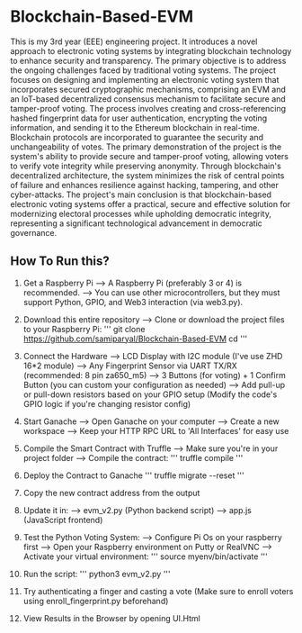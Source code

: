 # Blockchain-Based-EVM
This is my 3rd year (EEE) engineering project. It introduces a novel approach to electronic voting systems by integrating blockchain technology to enhance security and transparency. The primary objective is to address the ongoing challenges faced by traditional voting systems. The project focuses on designing and implementing an electronic voting system that incorporates secured cryptographic mechanisms, comprising an EVM and an IoT-based decentralized consensus mechanism to facilitate secure and tamper-proof voting. The process involves creating and cross-referencing hashed fingerprint data for user authentication, encrypting the voting information, and sending it to the Ethereum blockchain in real-time. Blockchain protocols are incorporated to guarantee the security and unchangeability of votes. The primary demonstration of the project is the system's ability to provide secure and tamper-proof voting, allowing voters to verify vote integrity while preserving anonymity. Through blockchain's decentralized architecture, the system minimizes the risk of central points of failure and enhances resilience against hacking, tampering, and other cyber-attacks. The project's main conclusion is that blockchain-based electronic voting systems offer a practical, secure and effective solution for modernizing electoral processes while upholding democratic integrity, representing a significant technological advancement in democratic governance.  

## How To Run this?
1. Get a Raspberry Pi
    --> A Raspberry Pi (preferably 3 or 4) is recommended.
    --> You can use other microcontrollers, but they must support Python, GPIO, and Web3 interaction (via web3.py).

3. Download this entire repository
    --> Clone or download the project files to your Raspberry Pi:
      '''
       git clone https://github.com/samiparyal/Blockchain-Based-EVM
       cd <project-folder>
      '''
4. Connect the Hardware
    --> LCD Display with I2C module (I've use ZHD 16*2 module)
    --> Any Fingerprint Sensor via UART TX/RX (recommended: 8 pin za650_m5)
    --> 3 Buttons (for voting) + 1 Confirm Button (you can custom your configuration as needed)
    --> Add pull-up or pull-down resistors based on your GPIO setup (Modify the code's GPIO logic if you're changing resistor config)

5. Start Ganache
    --> Open Ganache on your computer
    --> Create a new workspace
    --> Keep your HTTP RPC URL to 'All Interfaces' for easy use 

6. Compile the Smart Contract with Truffle
    --> Make sure you're in your project folder
    --> Compile the contract:
        '''
          truffle compile
         '''
7. Deploy the Contract to Ganache
       '''
        truffle migrate --reset
       '''
8. Copy the new contract address from the output
9. Update it in:
    --> evm_v2.py (Python backend script)
    --> app.js (JavaScript frontend)

10. Test the Python Voting System:
    --> Configure Pi Os on your raspberry first
    --> Open your Raspberry environment on Putty or RealVNC
    --> Activate your virtual environment:
    '''
        source myenv/bin/activate
    '''
11. Run the script:
    '''
    python3 evm_v2.py
    '''
12. Try authenticating a finger and casting a vote (Make sure to enroll voters using enroll_fingerprint.py beforehand)
13. View Results in the Browser by opening UI.Html
